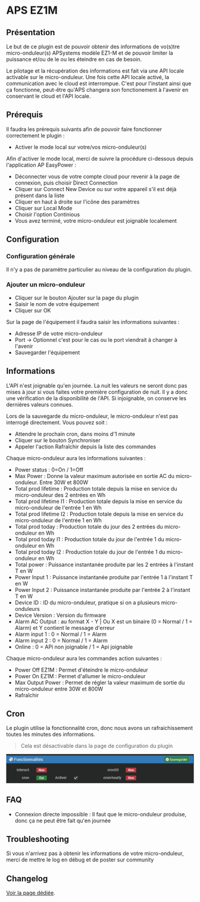 # APS EZ1M

## Présentation

Le but de ce plugin est de pouvoir obtenir des informations de vo(s)tre micro-onduleur(s) APSystems modèle EZ1-M et de pouvoir limiter la puissance et/ou de le ou les éteindre en cas de besoin.

Le pilotage et la récupération des informations est fait via une API locale activable sur le micro-onduleur. Une fois cette API locale activé, la communication avec le cloud est interrompue. C'est pour l'instant ainsi que ça fonctionne, peut-être qu'APS changera son fonctionement à l'avenir en conservant le cloud et l'API locale.


## Prérequis 

Il faudra les prérequis suivants afin de pouvoir faire fonctionner correctement le plugin : 
* Activer le mode local sur votre/vos micro-onduleur(s)

Afin d'activer le mode local, merci de suivre la procédure ci-dessous depuis l'application AP EasyPower :
 * Déconnecter vous de votre compte cloud pour revenir à la page de connexion, puis choisir Direct Connection
 * Cliquer sur Connect New Device ou sur votre appareil s'il est déjà présent dans la liste
 * Cliquer en haut à droite sur l'icône des paramètres
 * Cliquer sur Local Mode
 * Choisir l'option Continious
 * Vous avez terminé, votre micro-onduleur est joignable localement


## Configuration

### Configuration générale

Il n'y a pas de paramètre particulier au niveau de la configuration du plugin.

### Ajouter un micro-onduleur

* Cliquer sur le bouton Ajouter sur la page du plugin
* Saisir le nom de votre équipement
* Cliquer sur OK

Sur la page de l'équipement il faudra saisir les informations suivantes :

* Adresse IP de votre micro-onduleur
* Port -> Optionnel c'est pour le cas ou le port viendrait à changer à l'avenir
* Sauvegarder l'équipement

## Informations

L'API n'est joignable qu'en journée. La nuit les valeurs ne seront donc pas mises à jour si vous faites votre première configuration de nuit. Il y a donc une vérification de la disponibilité de l'API. Si injoignable, on conserve les dernières valeurs connues.

Lors de la sauvegarde du micro-onduleur, le micro-onduleur n'est pas interrogé directement. Vous pouvez soit :
* Attendre le prochain cron, dans moins d'1 minute
* Cliquer sur le bouton Synchroniser
* Appeler l'action Rafraîchir depuis la liste des commandes


Chaque micro-onduleur aura les informations suivantes : 
* Power status : 0=On / 1=Off
* Max Power : Donne la valeur maximum autorisée en sortie AC du micro-onduleur. Entre 30W et 800W
* Total prod lifetime : Production totale depuis la mise en service du micro-onduleur des 2 entrées en Wh
* Total prod lifetime I1 : Production totale depuis la mise en service du micro-onduleur de l'entrée 1 en Wh
* Total prod lifetime I2 : Production totale depuis la mise en service du micro-onduleur de l'entrée 1 en Wh
* Total prod today : Production totale du jour des 2 entrées du micro-onduleur en Wh
* Total prod today I1 : Production totale du jour de l'entrée 1 du micro-onduleur en Wh
* Total prod today I2 : Production totale du jour de l'entrée 1 du micro-onduleur en Wh
* Total power : Puissance instantanée produite par les 2 entrées à l'instant T en W
* Power Input 1 : Puissance instantanée produite par l'entrée 1 à l'instant T en W
* Power Input 2 : Puissance instantanée produite par l'entrée 2 à l'instant T en W
* Device ID : ID du micro-onduleur, pratique si on a plusieurs micro-onduleurs
* Device Version : Version du firmware
* Alarm AC Output : au format X - Y | Ou X est un binaire (0 = Normal / 1 = Alarm) et Y contient le message d'erreur
* Alarm input 1 : 0 = Normal / 1 = Alarm
* Alarm input 2 : 0 = Normal / 1 = Alarm
* Online : 0 = APi non joignable / 1 = Api joignable

Chaque micro-onduleur aura les commandes action suivantes : 
* Power Off EZ1M : Permet d'éteindre le micro-onduleur
* Power On EZ1M : Permet d'allumer le micro-onduleur
* Max Output Power : Permet de régler la valeur maximum de sortie du micro-onduleur entre 30W et 800W
* Rafraîchir

## Cron

Le plugin utilise la fonctionnalité cron, donc nous avons un rafraichissement toutes les minutes des informations.
> Cela est désactivable dans la page de configuration du plugin
<p align="center">
  <img src="https://github.com/TaGGoU91/jeedom_docs/blob/master/images/aps-ez1m/cron_plugin.png?raw=true" alt="Liste des Crons"/>
</p>


## FAQ

* Connexion directe impossible : Il faut que le micro-onduleur produise, donc ça ne peut être fait qu'en journée

## Troubleshooting

Si vous n'arrivez pas à obtenir les informations de votre micro-onduleur, merci de mettre le log en débug et de poster sur community

## Changelog

[Voir la page dédiée](../changelog.md).
